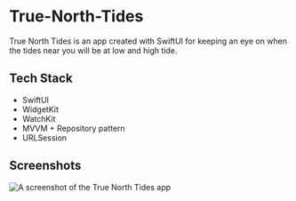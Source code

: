 # True-North-Tides
True North Tides is an app created with SwiftUI for keeping an eye on when the tides near you will be at low and high tide.

## Tech Stack

- SwiftUI
- WidgetKit
- WatchKit
- MVVM + Repository pattern
- URLSession

## Screenshots

![A screenshot of the True North Tides app](https://mypublicbucket-podomunro.s3.us-east-2.amazonaws.com/github/truenorthtides_ios_readme.jpeg)
